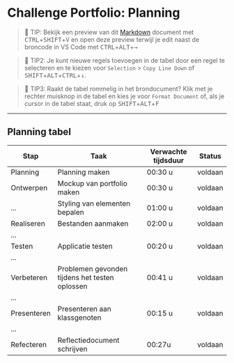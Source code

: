 # Challenge Portfolio: Planning

> :rocket: TIP: Bekijk een preview van dit [Markdown](https://guides.github.com/features/mastering-markdown/) document met <kbd>CTRL</kbd>+<kbd>SHIFT</kbd>+<kbd>V</kbd> en open deze preview terwijl je edit naast de broncode in VS Code met <kbd>CTRL</kbd>+<kbd>ALT</kbd>+<kbd>→</kbd>

> :rocket: TIP2: Je kunt nieuwe regels toevoegen in de tabel door een regel te selecteren en te kiezen voor `Selection` > `Copy Line Down` of <kbd>SHIFT</kbd>+<kbd>ALT</kbd>+<kbd>CTRL</kbd>+<kbd>↓</kbd>. 

> :rocket: TIP3: Raakt de tabel rommelig in het brondocument? Klik met je rechter muisknop in de tabel en kies je voor `Format Document` of, als je cursor in de tabel staat, druk op <kbd>SHIFT</kbd>+<kbd>ALT</kbd>+<kbd>F</kbd>

----

## Planning tabel

| Stap        | Taak                                           | Verwachte tijdsduur | Status |
| ----------- | ---------------------------------------------- | ------------------- | ------ |
| Planning    | Planning maken                                 | 00:30 u             | voldaan|
| Ontwerpen   | Mockup van portfolio maken                     | 00:30 u             | voldaan|
| ...         | Styling van elementen bepalen                  | 01:00 u             | voldaan|
| Realiseren  | Bestanden aanmaken                             | 02:00 u             | voldaan|
| ...         |                                                |                     |        |
| Testen      | Applicatie testen                              | 00:20 u             | voldaan|
| ...         |                                                |                     |        |
| Verbeteren  | Problemen gevonden tijdens het testen oplossen | 00:41 u             | voldaan|
| ...         |                                                |                     |        |
| Presenteren | Presenteren aan klassgenoten                   | 00:15 u             | voldaan|
| ...         |                                                |                     |        |
| Refecteren  | Reflectiedocument schrijven                    | 00:27u              | voldaan|
